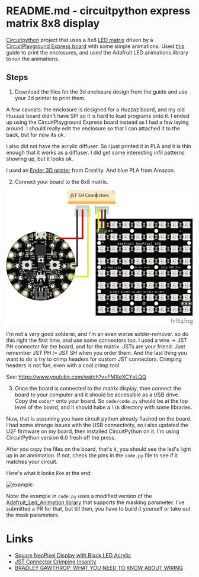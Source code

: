 # README.md - circuitpython express matrix 8x8 display

[Circuitpython](https://circuitpython.org/) project that uses a 8x8 [LED matrix](https://www.adafruit.com/product/1487) driven by a [CircuitPlayground Express board](https://www.adafruit.com/product/3333) with some simple animations.  Used [this](https://learn.adafruit.com/sqaure-neopixel-display-with-black-led-acrylic/) guide to print the enclosures, and used the Adafruit LED animations library to run the animations.

## Steps

1. Download the files for the 3d enclosure design from the guide and use your 3d printer to print them.  

A few caveats:  the enclosure is designed for a Huzzaz board, and my old Huzzaz board didn't have SPI so it is hard to load programs onto it.  I ended up using the CircuitPlayground Express board instead as I had a few laying around.  I should really edit the enclosure so that I can attached it to the back, but for now its ok.

I also did not have the acrylic diffuser.  So i just printed it in PLA and it is thin enough that it works as a diffuser.  I did get some interesting infil patterns showing up, but it looks ok.

I used an [Ender 3D printer](https://www.creality3dofficial.com/products/official-creality-ender-3-3d-printer) from Creality.  And blue PLA from Amazon.

2. Connect your board to the 8x8 matrix. 

![Connections](sketch.png)

I'm not a very good solderer, and I'm an even worse solder-remover.  so do this right the first time, and use some connectors too.  I used a wire -> JST PH connector for the board, and for the matrix.  JSTs are your friend.  Just remember JST PH != JST SH when you order them.  And the last thing you want to do is try to crimp headers for custom JST connectors.  Crimping headers is not fun, even with a cool crimp tool. 

See: https://www.youtube.com/watch?v=FMXdXCYvLQQ

3. Once the board is connected to the matrix display, then connect the board to your computer and it should be accessible as a USB drive.  Copy the `code/*` onto your board.  So `code/code.py` should be at the top level of the board, and it should habe a `lib` directory with some libraries.  

Now, that is assuming you have circuit python already flashed on the board.  I had some strange issues with the USB connectivity, so i also updated the U2F firmware on my board, then installed CircuitPython on it.  I'm using CircuitPython version 6.0 fresh off the press.  

After you copy the files on the board, that's it, you should see the led's light up in an annimation.  If not, check the pins in the `code.py` file to see if it matches your circuit.  

Here's what it looks like at the end:

![example](heart.gif?raw=true)

Note:  the example in `code.py` uses a modified version of the [Adafruit_Led_Animation library](https://github.com/Summit-Coding-Club/Adafruit_CircuitPython_LED_Animation) that supports the masking parameter.  I've submitted a PR for that, but till then, you have to build it yourself or take out the mask parameters.

# Links

* [Square NeoPixel Display with Black LED Acrylic](https://learn.adafruit.com/sqaure-neopixel-display-with-black-led-acrylic/)
* [JST Connector Crimping Insanity](https://iotexpert.com/jst-connector-crimping-insanity/)
* [BRADLEY GAWTHROP: WHAT YOU NEED TO KNOW ABOUT WIRING](https://hackaday.com/2018/01/12/bradley-gawthrop-what-you-need-to-know-about-wiring/)
